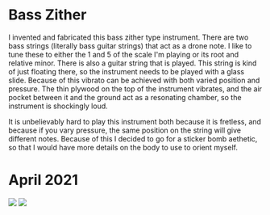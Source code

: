 # Bass Zither #

I invented and fabricated this bass zither type instrument. There are two bass strings (literally bass guitar strings) that act as a drone note. I like to tune these to either the 1 and 5 of the scale I'm playing or its root and relative minor. There is also a guitar string that is played. This string is kind of just floating there, so the instrument needs to be played with a glass slide. Because of this vibrato can be achieved with both varied position and pressure. The thin plywood on the top of the instrument vibrates, and the air pocket between it and the ground act as a resonating chamber, so the instrument is shockingly loud.

It is unbelievably hard to play this instrument both because it is fretless, and because if you vary pressure, the same position on the string will give different notes. Because of this I decided to go for a sticker bomb aethetic, so that I would have more details on the body to use to orient myself. 

# April 2021 #

<image src="BassZither.JPG">
<image src="BassZitherCloseup.JPG">

